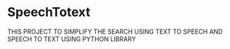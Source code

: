 # SpeechTotext
THIS PROJECT TO SIMPLIFY THE SEARCH USING TEXT TO SPEECH AND SPEECH TO TEXT USING PYTHON LIBRARY

